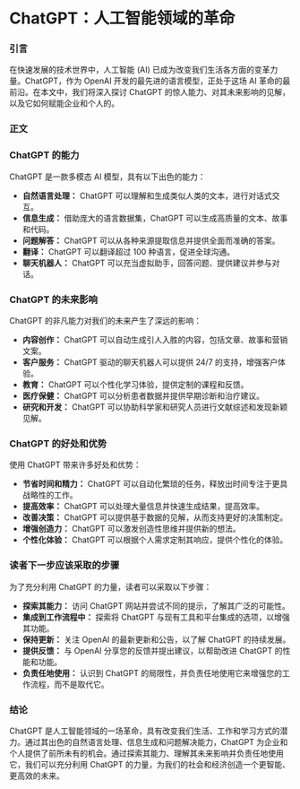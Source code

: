 # ChatGPT：人工智能领域的革命

### 引言

在快速发展的技术世界中，人工智能 (AI) 已成为改变我们生活各方面的变革力量。ChatGPT，作为 OpenAI 开发的最先进的语言模型，正处于这场 AI 革命的最前沿。在本文中，我们将深入探讨 ChatGPT 的惊人能力、对其未来影响的见解，以及它如何赋能企业和个人的。

### 正文

### ChatGPT 的能力

ChatGPT 是一款多模态 AI 模型，具有以下出色的能力：

- **自然语言处理：** ChatGPT 可以理解和生成类似人类的文本，进行对话式交互。
- **信息生成：** 借助庞大的语言数据集，ChatGPT 可以生成高质量的文本、故事和代码。
- **问题解答：** ChatGPT 可以从各种来源提取信息并提供全面而准确的答案。
- **翻译：** ChatGPT 可以翻译超过 100 种语言，促进全球沟通。
- **聊天机器人：** ChatGPT 可以充当虚拟助手，回答问题、提供建议并参与对话。

### ChatGPT 的未来影响

ChatGPT 的非凡能力对我们的未来产生了深远的影响：

- **内容创作：** ChatGPT 可以自动生成引人入胜的内容，包括文章、故事和营销文案。
- **客户服务：** ChatGPT 驱动的聊天机器人可以提供 24/7 的支持，增强客户体验。
- **教育：** ChatGPT 可以个性化学习体验，提供定制的课程和反馈。
- **医疗保健：** ChatGPT 可以分析患者数据并提供早期诊断和治疗建议。
- **研究和开发：** ChatGPT 可以协助科学家和研究人员进行文献综述和发现新颖见解。

### ChatGPT 的好处和优势

使用 ChatGPT 带来许多好处和优势：

- **节省时间和精力：** ChatGPT 可以自动化繁琐的任务，释放出时间专注于更具战略性的工作。
- **提高效率：** ChatGPT 可以处理大量信息并快速生成结果，提高效率。
- **改善决策：** ChatGPT 可以提供基于数据的见解，从而支持更好的决策制定。
- **增强创造力：** ChatGPT 可以激发创造性思维并提供新的想法。
- **个性化体验：** ChatGPT 可以根据个人需求定制其响应，提供个性化的体验。

### 读者下一步应该采取的步骤

为了充分利用 ChatGPT 的力量，读者可以采取以下步骤：

- **探索其能力：** 访问 ChatGPT 网站并尝试不同的提示，了解其广泛的可能性。
- **集成到工作流程中：** 探索将 ChatGPT 与现有工具和平台集成的选项，以增强其功能。
- **保持更新：** 关注 OpenAI 的最新更新和公告，以了解 ChatGPT 的持续发展。
- **提供反馈：** 与 OpenAI 分享您的反馈并提出建议，以帮助改进 ChatGPT 的性能和功能。
- **负责任地使用：** 认识到 ChatGPT 的局限性，并负责任地使用它来增强您的工作流程，而不是取代它。

### 结论

ChatGPT 是人工智能领域的一场革命，具有改变我们生活、工作和学习方式的潜力。通过其出色的自然语言处理、信息生成和问题解决能力，ChatGPT 为企业和个人提供了前所未有的机会。通过探索其能力、理解其未来影响并负责任地使用它，我们可以充分利用 ChatGPT 的力量，为我们的社会和经济创造一个更智能、更高效的未来。
